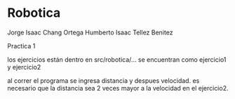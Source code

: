 # Robotica
Jorge Isaac Chang Ortega
Humberto Isaac Tellez Benitez

Practica 1

los ejercicios están dentro en src/robotica/...
se encuentran como ejercicio1 y ejercicio2

al correr el programa se ingresa distancia y despues velocidad. 
es necesario que la distancia sea 2 veces mayor a la velocidad en el ejercicio2.
